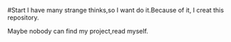 #Start
I have many strange thinks,so I want do it.Because of it, I creat this repository. 

Maybe nobody can find my project,read myself.

